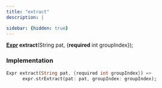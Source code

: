 ```yaml
---
title: "extract"
description: |

sidebar: {hidden: true}
---
```

<span class="dart-code"><strong>[Expr] extract</strong>(<span class="nobr">String pat</span>, {<span class="nobr"><strong>required</strong> int groupIndex</span>});</span>


### Implementation
```dart
Expr extract(String pat, {required int groupIndex}) =>
      expr.strExtract(pat: pat, groupIndex: groupIndex);
```

[Expr]: /reference/classes/expr